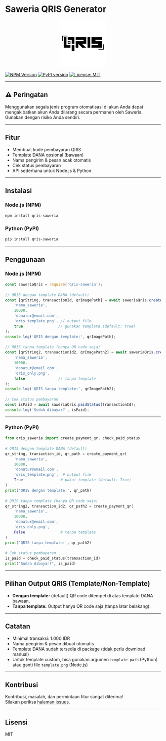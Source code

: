 # Saweria QRIS Generator
<p align="center">
  <img src="https://github.com/AutoFTbot/Qris-OrderKuota/blob/main/qriss.png?raw=true" alt="QRIS Logo" width="150"/>
</p>

[![NPM Version](https://img.shields.io/npm/v/qris-saweria.svg)](https://www.npmjs.com/package/qris-saweria)
[![PyPI version](https://img.shields.io/pypi/v/qris-saweria.svg)](https://pypi.org/project/qris-saweria/)
[![License: MIT](https://img.shields.io/badge/License-MIT-yellow.svg)](https://github.com/AutoFTbot/saweria-qris/blob/master/LICENSE)

---

## ⚠️ Peringatan

Menggunakan segala jenis program otomatisasi di akun Anda dapat mengakibatkan akun Anda dilarang secara permanen oleh Saweria.  
Gunakan dengan risiko Anda sendiri.

---

## Fitur

- Membuat kode pembayaran QRIS
- Template DANA opsional (bawaan)
- Nama pengirim & pesan acak otomatis
- Cek status pembayaran
- API sederhana untuk Node.js & Python

---

## Instalasi

### Node.js (NPM)
```bash
npm install qris-saweria
```

### Python (PyPI)
```bash
pip install qris-saweria
```

---

## Penggunaan

### Node.js (NPM)

```javascript
const saweriaQris = require('qris-saweria');

// QRIS dengan template DANA (default)
const [qrString, transactionId, qrImagePath] = await saweriaQris.createPaymentQr(
    'nama_saweria',
    10000,
    'donatur@email.com',
    'qris_template.png', // output file
    true                // gunakan template (default: true)
);
console.log('QRIS dengan template:', qrImagePath);

// QRIS tanpa template (hanya QR code saja)
const [qrString2, transactionId2, qrImagePath2] = await saweriaQris.createPaymentQr(
    'nama_saweria',
    10000,
    'donatur@email.com',
    'qris_only.png',
    false               // tanpa template
);
console.log('QRIS tanpa template:', qrImagePath2);

// Cek status pembayaran
const isPaid = await saweriaQris.paidStatus(transactionId);
console.log('Sudah dibayar?', isPaid);
```

---

### Python (PyPI)

```python
from qris_saweria import create_payment_qr, check_paid_status

# QRIS dengan template DANA (default)
qr_string, transaction_id, qr_path = create_payment_qr(
    'nama_saweria',
    10000,
    'donatur@email.com',
    'qris_template.png',  # output file
    True                 # pakai template (default: True)
)
print('QRIS dengan template:', qr_path)

# QRIS tanpa template (hanya QR code saja)
qr_string2, transaction_id2, qr_path2 = create_payment_qr(
    'nama_saweria',
    10000,
    'donatur@email.com',
    'qris_only.png',
    False                # tanpa template
)
print('QRIS tanpa template:', qr_path2)

# Cek status pembayaran
is_paid = check_paid_status(transaction_id)
print('Sudah dibayar?', is_paid)
```

---

## Pilihan Output QRIS (Template/Non-Template)

- **Dengan template:** (default) QR code ditempel di atas template DANA bawaan.
- **Tanpa template:** Output hanya QR code saja (tanpa latar belakang).

---

## Catatan

- Minimal transaksi: 1.000 IDR
- Nama pengirim & pesan dibuat otomatis
- Template DANA sudah tersedia di package (tidak perlu download manual)
- Untuk template custom, bisa gunakan argumen `template_path` (Python) atau ganti file `template.png` (Node.js)

---

## Kontribusi

Kontribusi, masalah, dan permintaan fitur sangat diterima!  
Silakan periksa [halaman issues](https://github.com/AutoFTbot/saweria-qris/issues).

---

## Lisensi

MIT

